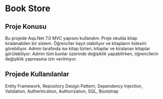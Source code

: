 # Book Store

<h2>Proje Konusu</h2>
<p>Bu projede Asp.Net 7.0 MVC yapısını kullandım. Proje okulda kitap kiralanabilen bir sistem. Öğrenclier kayıt olabiliyor ve kitapların listesini görebiliyor. Admin tarafında ise kitap türleri, kitaplar ve kiralanan kitaplar görülebiliyor. Admin tüm bunlar üzerinde değişiklik yapabilirken, öğrencilerin değişiklik yapmasına izin verilmiyor.</p>

<h2>Projede Kullanılanlar</h2>
<p>Entity Framework, Repository Design Pattern, Dependency Injection, Validation, Authentication, Authorization, SQL, Bootstrap </p>
